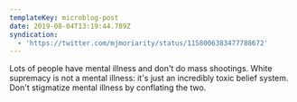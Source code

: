 ```yaml
---
templateKey: microblog-post
date: 2019-08-04T13:19:44.789Z
syndication:
  - 'https://twitter.com/mjmoriarity/status/1158006383477788672'
---
```


Lots of people have mental illness and don't do mass shootings. White supremacy is not a mental illness: it's just an incredibly toxic belief system. Don't stigmatize mental illness by conflating the two.
